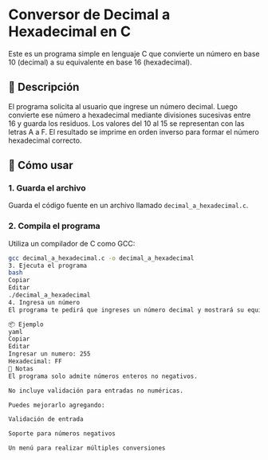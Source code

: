 # Conversor de Decimal a Hexadecimal en C

Este es un programa simple en lenguaje C que convierte un número en base 10 (decimal) a su equivalente en base 16 (hexadecimal).

## 🧠 Descripción

El programa solicita al usuario que ingrese un número decimal. Luego convierte ese número a hexadecimal mediante divisiones sucesivas entre 16 y guarda los residuos. Los valores del 10 al 15 se representan con las letras A a F. El resultado se imprime en orden inverso para formar el número hexadecimal correcto.

## 🚀 Cómo usar

### 1. Guarda el archivo

Guarda el código fuente en un archivo llamado `decimal_a_hexadecimal.c`.

### 2. Compila el programa

Utiliza un compilador de C como GCC:

```bash
gcc decimal_a_hexadecimal.c -o decimal_a_hexadecimal
3. Ejecuta el programa
bash
Copiar
Editar
./decimal_a_hexadecimal
4. Ingresa un número
El programa te pedirá que ingreses un número decimal y mostrará su equivalente en hexadecimal.

📦 Ejemplo
yaml
Copiar
Editar
Ingresar un numero: 255
Hexadecimal: FF
📌 Notas
El programa solo admite números enteros no negativos.

No incluye validación para entradas no numéricas.

Puedes mejorarlo agregando:

Validación de entrada

Soporte para números negativos

Un menú para realizar múltiples conversiones
